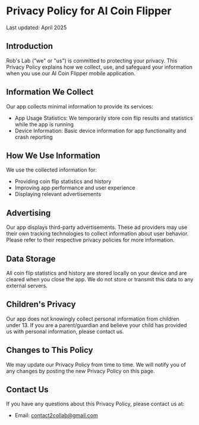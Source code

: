 # Privacy Policy for AI Coin Flipper

Last updated: April 2025

## Introduction
Rob's Lab ("we" or "us") is committed to protecting your privacy. This Privacy Policy explains how we collect, use, and safeguard your information when you use our AI Coin Flipper mobile application.

## Information We Collect
Our app collects minimal information to provide its services:
- App Usage Statistics: We temporarily store coin flip results and statistics while the app is running
- Device Information: Basic device information for app functionality and crash reporting

## How We Use Information
We use the collected information for:
- Providing coin flip statistics and history
- Improving app performance and user experience
- Displaying relevant advertisements

## Advertising
Our app displays third-party advertisements. These ad providers may use their own tracking technologies to collect information about user behavior. Please refer to their respective privacy policies for more information.

## Data Storage
All coin flip statistics and history are stored locally on your device and are cleared when you close the app. We do not store or transmit this data to any external servers.

## Children's Privacy
Our app does not knowingly collect personal information from children under 13. If you are a parent/guardian and believe your child has provided us with personal information, please contact us.

## Changes to This Policy
We may update our Privacy Policy from time to time. We will notify you of any changes by posting the new Privacy Policy on this page.

## Contact Us
If you have any questions about this Privacy Policy, please contact us at:
- Email: contact2collab@gmail.com
